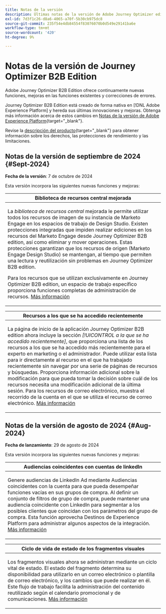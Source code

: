 ```yaml
---
title: Notas de la versión
description: Últimas notas de la versión de Adobe Journey Optimizer edición B2B
exl-id: 7d3f1c26-d8a6-4065-a70f-5b30cb975dc8
source-git-commit: 235f54e4db84554f83076070b0d549e29141ba6e
workflow-type: tm+mt
source-wordcount: '420'
ht-degree: 9%

---
```


# Notas de la versión de Journey Optimizer B2B Edition

Adobe Journey Optimizer B2B Edition ofrece continuamente nuevas funciones, mejoras en las funciones existentes y correcciones de errores.

Journey Optimizer B2B Edition está creado de forma nativa en [!DNL Adobe Experience Platform] y hereda sus últimas innovaciones y mejoras. Obtenga más información acerca de estos cambios en [Notas de la versión de Adobe Experience Platform](https://experienceleague.adobe.com/es/docs/experience-platform/release-notes/latest){target="_blank"}.

Revise la [descripción del producto](https://helpx.adobe.com/legal/product-descriptions/adobe-journey-optimizer-b2b.html){target="_blank"} para obtener información sobre los derechos, las protecciones de rendimiento y las limitaciones.

## Notas de la versión de septiembre de 2024 {#Sept-2024}

**Fecha de la versión**: 7 de octubre de 2024

Esta versión incorpora las siguientes nuevas funciones y mejoras:

<table>
<thead>
<tr>
<th><strong>Biblioteca de recursos central mejorada</strong><br/></th>
</tr>
</thead>
<tbody>
<tr>
<td>
<p>La <i>biblioteca de recursos central</i> mejorada le permite utilizar todos los recursos de imagen de su instancia de Marketo Engage en los espacios de trabajo de Design Studio. Existen protecciones integradas que impiden realizar ediciones en los recursos del Marketo Engage desde Journey Optimizer B2B edition, así como eliminar y mover operaciones. Estas protecciones garantizan que los recursos de origen (Marketo Engage Design Studio) se mantengan, al tiempo que permiten una lectura y reutilización sin problemas en Journey Optimizer B2B edition. </p>
<p>Para los recursos que se utilizan exclusivamente en Journey Optimizer B2B edition, un espacio de trabajo específico proporciona funciones completas de administración de recursos. <a href="../content/marketo-engage-design-studio.md">Más información</a></p>
</td>
</tr>
</tbody>
</table>

<table>
<thead>
<tr>
<th><strong>Recursos a los que se ha accedido recientemente</strong><br/></th>
</tr>
</thead>
<tbody>
<tr>
<td>
<p>La página de inicio de la aplicación Journey Optimizer B2B edition ahora incluye la sección <i>[!UICONTROL a la que se ha accedido recientemente]</i>, que proporciona una lista de los recursos a los que se ha accedido más recientemente para el experto en marketing o el administrador. Puede utilizar esta lista para ir directamente al recurso en el que ha trabajado recientemente sin navegar por una serie de páginas de recursos y búsquedas. Proporciona información adicional sobre la modificación para que pueda tomar la decisión sobre cuál de los recursos necesita una modificación adicional de la última sesión. Para los recursos de correo electrónico, muestra el recorrido de la cuenta en el que se utiliza el recurso de correo electrónico. <a href="../home-page.md">Más información</a>
</td>
</tr>
</tbody>
</table>

## Notas de la versión de agosto de 2024 {#Aug-2024}

**Fecha de lanzamiento**: 29 de agosto de 2024

Esta versión incorpora las siguientes nuevas funciones y mejoras:

<table>
<thead>
<tr>
<th><strong>Audiencias coincidentes con cuentas de linkedIn</strong><br/></th>
</tr>
</thead>
<tbody>
<tr>
<td>
<p>Genere audiencias de LinkedIn Ad mediante Audiencias coincidentes con la cuenta para que pueda desempeñar funciones vacías en sus grupos de compra. Al definir un conjunto de filtros de grupo de compra, puede mantener una audiencia coincidente con LinkedIn para segmentar a los posibles clientes que coincidan con los parámetros del grupo de compra. Esta función aprovecha Destinos de Experience Platform para administrar algunos aspectos de la integración. <a href="../data/linkedin-account-matched-audiences.md">Más información</a>
</td>
</tr>
</tbody>
</table>

<table>
<thead>
<tr>
<th><strong>Ciclo de vida de estado de los fragmentos visuales</strong><br/></th>
</tr>
</thead>
<tbody>
<tr>
<td>
<p>Los fragmentos visuales ahora se administran mediante un ciclo vital de estado. El estado del fragmento determina su disponibilidad para utilizarlo en un correo electrónico o plantilla de correo electrónico, y los cambios que puede realizar en él. Este flujo de trabajo facilita la administración del contenido reutilizado según el calendario promocional y de comunicaciones. <a href="../content/fragments.md#fragment-status-and-lifecycle">Más información</a>
</td>
</tr>
</tbody>
</table>
